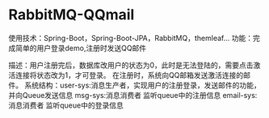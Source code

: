 # RabbitMQ-QQmail

使用技术：Spring-Boot，Spring-Boot-JPA，RabbitMQ，themleaf...
功能：完成简单的用户登录demo,注册时发送QQ邮件

描述：用户注册完后，数据库改用户的状态为0，此时是无法登陆的，需要点击激活连接将状态改为1，才可登录。
      在注册时，系统向QQ邮箱发送激活连接的邮件。
系统结构：user-sys:消息生产者，实现用户的注册登录，发送邮件的功能，并向Queue发送信息
         msg-sys:消息消费者  监听queue中的注册信息
         email-sys:消息消费者  监听queue中的登录信息
